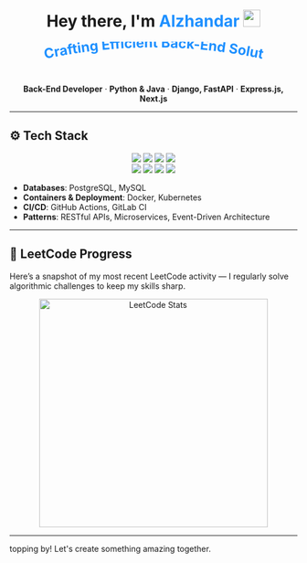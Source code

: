 <!-- Replace placeholder fields (YOUR_NAME, YOUR_LINKS, etc.) with your info -->

<h1 align="center">Hey there, I'm <span style="color:#1E90FF">Alzhandar</span> <img src="https://media.giphy.com/media/hvRJCLFzcasrR4ia7z/giphy.gif" width="30"></h1>

<div align="center">
  <!-- Minimal stylized SVG animation -->
  <svg width="420" height="60" viewBox="0 0 420 60" xmlns="http://www.w3.org/2000/svg">
    <text fill="#1E90FF" font-size="24" font-weight="bold">
      <textPath href="#path" startOffset="0">
        Crafting Efficient Back-End Solutions...
      </textPath>
      <animate attributeName="startOffset" from="0" to="200" dur="6s" repeatCount="indefinite" />
    </text>
    <path id="path" d="M20,30 Q210,-10 400,30" fill="none" stroke="none" />
  </svg>
</div>

<p align="center">
  <strong>Back-End Developer</strong> · <strong>Python &amp; Java</strong> · <strong>Django, FastAPI</strong> · <strong>Express.js, Next.js</strong>
</p>

---

## ⚙️ Tech Stack
<div align="center" style="margin: 10px 0;">
  <img src="https://img.shields.io/badge/Python-3776AB?style=for-the-badge&logo=python&logoColor=white" />
  <img src="https://img.shields.io/badge/Java-ED8B00?style=for-the-badge&logo=java&logoColor=white" />
  <img src="https://img.shields.io/badge/JavaScript-F7E018?style=for-the-badge&logo=javascript&logoColor=000" />
  <img src="https://img.shields.io/badge/TypeScript-3178C6?style=for-the-badge&logo=typescript&logoColor=white" />
  <br/>
  <img src="https://img.shields.io/badge/Django-0C4B33?style=for-the-badge&logo=django&logoColor=white" />
  <img src="https://img.shields.io/badge/FastAPI-009688?style=for-the-badge&logo=fastapi&logoColor=white" />
  <img src="https://img.shields.io/badge/Express.js-404D59?style=for-the-badge" />
  <img src="https://img.shields.io/badge/Next.js-000?style=for-the-badge&logo=nextdotjs&logoColor=fff" />
</div>

- **Databases**: PostgreSQL, MySQL  
- **Containers & Deployment**: Docker, Kubernetes  
- **CI/CD**: GitHub Actions, GitLab CI  
- **Patterns**: RESTful APIs, Microservices, Event-Driven Architecture  

---

## 🚀 LeetCode Progress
Here’s a snapshot of my most recent LeetCode activity — I regularly solve algorithmic challenges to keep my skills sharp.

<p align="center">
  <!-- Dynamic LeetCode stats for user "alzhandar" -->
  <img src="https://leetcard.jacoblin.cool/alzhandar?ext=heatmap" alt="LeetCode Stats" width="400" />
</p>

---
topping by! Let's create something amazing together.</em>
</div>
